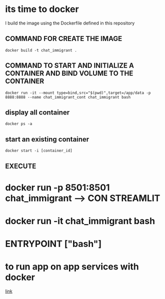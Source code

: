 # its time to docker

I build the image using the Dockerfile defined in this repository

## COMMAND FOR CREATE THE IMAGE
`docker build -t chat_immigrant .`
## COMMAND TO START AND INITIALIZE A CONTAINER AND BIND VOLUME TO THE CONTAINER
`docker run -it --mount type=bind,src="$(pwd)",target=/app/data -p 8888:8888 --name chat_immigrant_cont chat_immigrant bash`
## display all container
`docker ps -a`
## start an existing container
`docker start -i [container_id]` 

## EXECUTE
# docker run -p 8501:8501 chat_immigrant --> CON STREAMLIT 

# docker run -it chat_immigrant bash

# ENTRYPOINT ["bash"]

# to run app on app services with docker
[link](https://learn.microsoft.com/en-us/training/modules/deploy-run-container-app-service/1-introduction)


